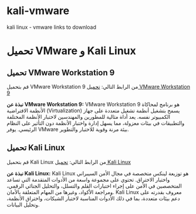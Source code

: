 # kali-vmware
kali linux - vmware links to download
# تحميل VMware و Kali Linux

## تحميل VMware Workstation 9
قم بتحميل VMware Workstation 9 من الرابط التالي:
[تحميل VMware Workstation 9](https://www.youwindowsworld.com/en/downloads/virtualization/vmware/vmware-workstation-9)

**نبذة عن VMware Workstation 9:**
VMware Workstation 9 هو برنامج لمحاكاة الأنظمة الافتراضية (Virtualization) يسمح بتشغيل أنظمة تشغيل متعددة على جهاز الكمبيوتر نفسه. يعد أداة مثالية للمطورين والمهندسين لاختبار الأنظمة المختلفة والتطبيقات في بيئات معزولة، مما يسهل إدارة واختبار الأنظمة دون التأثير على النظام الرئيسي. يوفر VMware بيئة مرنة وقوية للاختبار والتطوير.

## تحميل Kali Linux
قم بتحميل Kali Linux من الرابط التالي:
[تحميل Kali Linux](https://www.kali.org/)

**نبذة عن Kali Linux:**
Kali Linux هو توزيعة لينكس متخصصة في مجال الأمن السيبراني واختبار الاختراق. تحتوي على مجموعة واسعة من الأدوات المتقدمة التي تساعد المتخصصين في الأمن على إجراء اختبارات القلم والتسلل، والتحليل الجنائي الرقمي، ومراجعة الأكواد، وغيرها من المهام المتعلقة بالأمان. Kali Linux معروف بقدرته على دعم بيئات متعددة، بما في ذلك الأدوات المناسبة لاختبار الشبكات، واختراق الأنظمة، وتحليل البيانات.
